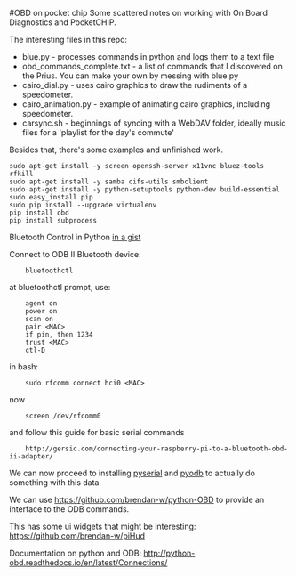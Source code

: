 #OBD on pocket chip
Some scattered notes on working with On Board Diagnostics and PocketCHIP.

The interesting files in this repo:
  * blue.py - processes commands in python and logs them to a text file
  * obd_commands_complete.txt - a list of commands that I discovered on the Prius. You can make your own by messing with blue.py
  * cairo_dial.py - uses cairo graphics to draw the rudiments of a speedometer.
  * cairo_animation.py - example of animating cairo graphics, including speedometer.
  * carsync.sh - beginnings of syncing with a WebDAV folder, ideally music files for a 'playlist for the day's commute'

Besides that, there's some examples and unfinished work.

```
sudo apt-get install -y screen openssh-server x11vnc bluez-tools rfkill
sudo apt-get install -y samba cifs-utils smbclient
sudo apt-get install -y python-setuptools python-dev build-essential 
sudo easy_install pip 
sudo pip install --upgrade virtualenv 
pip install obd
pip install subprocess
```
Bluetooth Control in Python [in a gist](https://gist.github.com/egorf/66d88056a9d703928f93)


Connect to ODB II Bluetooth device:
```
	bluetoothctl
```
at bluetoothctl prompt, use:
```
	agent on
	power on
	scan on
	pair <MAC>
	if pin, then 1234
	trust <MAC>
	ctl-D
```
in bash:
```
	sudo rfcomm connect hci0 <MAC>
```
now
```
	screen /dev/rfcomm0
```
and follow this guide for basic serial commands
```
	http://gersic.com/connecting-your-raspberry-pi-to-a-bluetooth-obd-ii-adapter/
```
We can now proceed to installing [pyserial](https://github.com/pyserial/pyserial) and [pyodb](https://github.com/peterh/pyobd) to actually do something with this data

We can use https://github.com/brendan-w/python-OBD to provide an interface to the ODB commands.

This has some ui widgets that might be interesting: https://github.com/brendan-w/piHud

Documentation on python and ODB: http://python-obd.readthedocs.io/en/latest/Connections/

